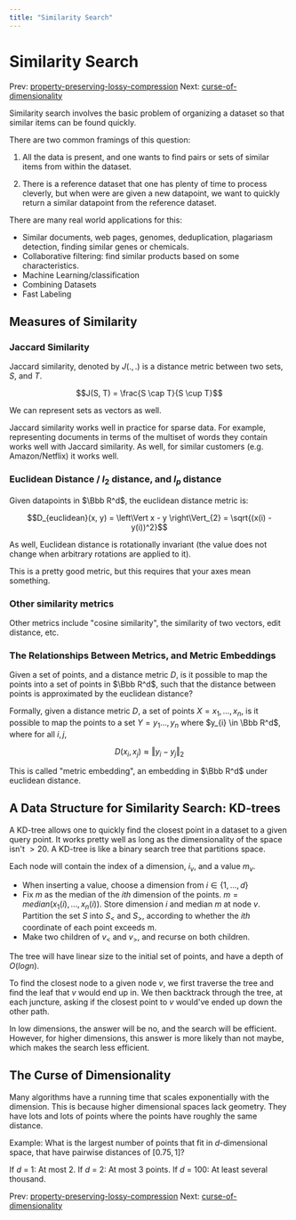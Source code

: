 ```yaml
---
title: "Similarity Search"
---
```


# Similarity Search

Prev: [property-preserving-lossy-compression](property-preserving-lossy-compression.md)
Next: [curse-of-dimensionality](curse-of-dimensionality.md)

Similarity search involves the basic problem of organizing a dataset so that similar items can be found quickly.

There are two common framings of this question:

1. All the data is present, and one wants to find pairs or sets of similar items from within the dataset.

2. There is a reference dataset that one has plenty of time to process cleverly, but when were are given a new datapoint, we want to quickly return a similar datapoint from the reference dataset.

There are many real world applications for this:

- Similar documents, web pages, genomes, deduplication, plagariasm detection, finding similar genes or chemicals.
- Collaborative filtering: find similar products based on some characteristics.
- Machine Learning/classification
- Combining Datasets
- Fast Labeling

## Measures of Similarity

### Jaccard Similarity

Jaccard similarity, denoted by $J(.,.)$ is a distance metric between two sets, $S$, and $T$.

$$J(S, T) = \frac{S \cap T}{S \cup T}$$

We can represent sets as vectors as well.

Jaccard similarity works well in practice for sparse data. For example, representing documents in terms of the multiset of words they contain works well with Jaccard similarity. As well, for similar customers (e.g. Amazon/Netflix) it works well.

### Euclidean Distance / $l_{2}$ distance, and $l_{p}$ distance

Given datapoints in $\Bbb R^d$, the euclidean distance metric is:

$$D_{euclidean}(x, y) = \left\Vert x - y \right\Vert_{2} = \sqrt{(x(i) - y(i))^2}$$

As well, Euclidean distance is rotationally invariant (the value does not change when arbitrary rotations are applied to it).

This is a pretty good metric, but this requires that your axes mean something.

### Other similarity metrics

Other metrics include "cosine similarity", the similarity of two vectors, edit distance, etc.

### The Relationships Between Metrics, and Metric Embeddings

Given a set of points, and a distance metric $D$, is it possible to map the points into a set of points in $\Bbb R^d$, such that the distance between points is approximated by the euclidean distance?

Formally, given a distance metric $D$, a set of points $X = x_{1},\dots,x_{n}$, is it possible to map the points to a set $Y = y_{1}\dots,y_{n}$ where $y_{i} \in \Bbb R^d$, where for all $i, j$,

$$D(x_{i},x_{j})\approx \left\Vert y_{i} - y_{j} \right\Vert_2$$

This is called "metric embedding", an embedding in $\Bbb R^d$ under euclidean distance.

## A Data Structure for Similarity Search: KD-trees

A KD-tree allows one to quickly find the closest point in a dataset to a given query point. It works pretty well as long as the dimensionality of the space isn't $\gt 20$. A KD-tree is like a binary search tree that partitions space.

Each node will contain the index of a dimension, $i_{v}$, and a value $m_{v}$.

- When inserting a value, choose a dimension from $i \in \{1,\dots,d\}$
- Fix $m$ as the median of the $ith$ dimension of the points. $m = median(x_{1}(i),\dots,x_{n}(i))$. Store dimension $i$ and median $m$ at node $v$. Partition the set $S$ into $S_{\lt}$ and $S_{\gt}$, according to whether the $ith$ coordinate of each point exceeds m.
- Make two children of $v_{\lt}$ and $v_{\gt}$, and recurse on both children.

The tree will have linear size to the initial set of points, and have a depth of $O(log{}n)$.

To find the closest node to a given node $v$, we first traverse the tree and find the leaf that $v$ would end up in. We then backtrack through the tree, at each juncture, asking if the closest point to $v$ would've ended up down the other path.

In low dimensions, the answer will be no, and the search will be efficient. However, for higher dimensions, this answer is more likely than not maybe, which makes the search less efficient.

## The Curse of Dimensionality

Many algorithms have a running time that scales exponentially with the dimension. This is because higher dimensional spaces lack geometry. They have lots and lots of points where the points have roughly the same distance.

Example: What is the largest number of points that fit in $d$-dimensional space, that have pairwise distances of $[0.75, 1]$?

If $d$ = 1: At most 2.
If $d$ = 2: At most 3 points.
If $d$ = 100: At least several thousand.

Prev: [property-preserving-lossy-compression](property-preserving-lossy-compression.md)
Next: [curse-of-dimensionality](curse-of-dimensionality.md)

